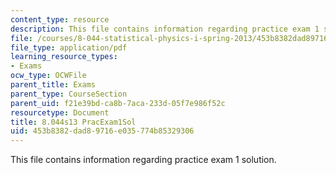 ```yaml
---
content_type: resource
description: This file contains information regarding practice exam 1 solution.
file: /courses/8-044-statistical-physics-i-spring-2013/453b8382dad89716e035774b85329306_MIT8_044S14_praexam1sol_03.pdf
file_type: application/pdf
learning_resource_types:
- Exams
ocw_type: OCWFile
parent_title: Exams
parent_type: CourseSection
parent_uid: f21e39bd-ca8b-7aca-233d-05f7e986f52c
resourcetype: Document
title: 8.044s13 PracExam1Sol
uid: 453b8382-dad8-9716-e035-774b85329306
---
```

This file contains information regarding practice exam 1 solution.

